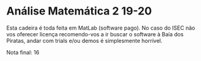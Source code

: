 # Análise Matemática 2 19-20

Esta cadeira é toda feita em MatLab (software pago). No caso do ISEC não vos oferecer licença recomendo-vos a ir buscar o software à Baía dos Piratas, andar com trials e/ou demos é simplesmente horrível.

Nota final: 16
